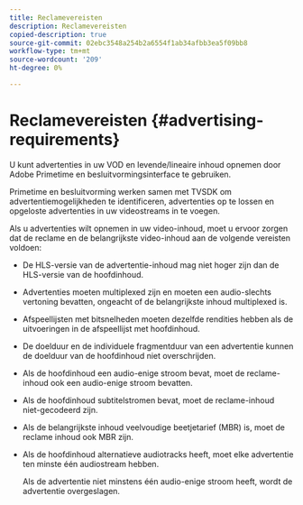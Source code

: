 ```yaml
---
title: Reclamevereisten
description: Reclamevereisten
copied-description: true
source-git-commit: 02ebc3548a254b2a6554f1ab34afbb3ea5f09bb8
workflow-type: tm+mt
source-wordcount: '209'
ht-degree: 0%

---
```


# Reclamevereisten {#advertising-requirements}

U kunt advertenties in uw VOD en levende/lineaire inhoud opnemen door Adobe Primetime en besluitvormingsinterface te gebruiken.

Primetime en besluitvorming werken samen met TVSDK om advertentiemogelijkheden te identificeren, advertenties op te lossen en opgeloste advertenties in uw videostreams in te voegen.

Als u advertenties wilt opnemen in uw video-inhoud, moet u ervoor zorgen dat de reclame en de belangrijkste video-inhoud aan de volgende vereisten voldoen:

* De HLS-versie van de advertentie-inhoud mag niet hoger zijn dan de HLS-versie van de hoofdinhoud.
* Advertenties moeten multiplexed zijn en moeten een audio-slechts vertoning bevatten, ongeacht of de belangrijkste inhoud multiplexed is.
* Afspeellijsten met bitsnelheden moeten dezelfde rendities hebben als de uitvoeringen in de afspeellijst met hoofdinhoud.
* De doelduur en de individuele fragmentduur van een advertentie kunnen de doelduur van de hoofdinhoud niet overschrijden.
* Als de hoofdinhoud een audio-enige stroom bevat, moet de reclame-inhoud ook een audio-enige stroom bevatten.
* Als de hoofdinhoud subtitelstromen bevat, moet de reclame-inhoud niet-gecodeerd zijn.
* Als de belangrijkste inhoud veelvoudige beetjetarief (MBR) is, moet de reclame inhoud ook MBR zijn.
* Als de hoofdinhoud alternatieve audiotracks heeft, moet elke advertentie ten minste één audiostream hebben.

  Als de advertentie niet minstens één audio-enige stroom heeft, wordt de advertentie overgeslagen.

